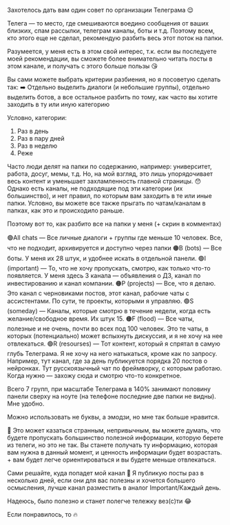 Захотелось дать вам один совет по организации Телеграма 😌

Телега — то место, где смешиваются воедино сообщения от ваших близких, спам рассылки, телеграм каналы, боты и т.д. Поэтому всем, кто этого еще не сделал, рекомендую разбить весь этот поток на папки.

Разумеется, у меня есть в этом свой интерес, т.к. если вы последуете моей рекомендации, вы сможете более внимательно читать посты в этом канале, и получать с этого больше пользы 😘

Вы сами можете выбрать критерии разбиения, но я посоветую сделать так:
➡️  Отдельно выделить диалоги (и небольшие группы), отдельно выделить ботов, а все остальное разбить по тому, как часто вы хотите заходить в ту или иную категорию

Условно, категории: 
1) Раз в день
2) Раз в пару дней
3) Раз в неделю
4) Реже

Часто люди делят на папки по содержанию, например: университет, работа, досуг, мемы, т.д. Но, на мой взгляд, это лишь упорядочивает весь контент и уменьшает захламленность главной страницы. 😯 Однако есть каналы, не подходящие под эти категории (их большинство), и нет правил, по которым вам заходить в те или иные папки. Условно, вы можете все также прыгать по чатам/каналам в папках, как это и происходило раньше.

Поэтому вот то, как разбито все на папки у меня (+ скрин в комментах)

🟢All chats — Все личные диалоги + группы где меньше 10 человек. Все, что не подходит, архивируется и доступно через папки
🟠B (bots) — Все боты. У меня их 28 штук, и удобнее искать в отдельной панели.
🟢I (important) — То, что не хочу пропускать, смотрю, как только что-то появляется. У меня здесь 3 канала — объявления о ДЗ, канал по инвестированию и канал компании.
🟠P (projects) — Все, что я делаю. Это канал с черновиками постов, этот канал, рабочие чаты с ассистентами. По сути, те проекты, которыми я управляю.
🟢S (someday) — Каналы, которые смотрю в течение недели, когда есть желание/свободное время. Их штук 15.
🟠F (flood) — Все чаты, полезные и не очень, почти во всех под 100 человек. Это те чаты, в которых (потенциально) может вспыхнуть дискуссия, и я не хочу на нее отвлекаться.
🟢R (resourses) — Тот контент, который я спрятал в самую глубь Телеграма. Я не хочу на него натыкаться, кроме как по запросу. Например, тут канал, где за день публикуется порядка 20 постов о нейронках. Тут русскоязычный чат по фреймворку, с которым работаю. Когда нужно — захожу сюда и смотрю что-то конкретное.

Всего 7 групп, при масштабе Телеграма в 140% занимают половину панели сверху на ноуте (на телефоне последние две папки не видны). Мне удобно.

Можно использовать не буквы, а эмодзи, но мне так больше нравится.

🥴 Это может казаться странным, непривычным, вы можете думать, что будете пропускать большинство полезной информации, которую берете из телеги, но это не так. Вы станете получать ту информацию, которая вам нужна в данный момент, и ценность информации будет возрастать. + вам будет легче ориентироваться и вы будете меньше отвлекаться.

Сами решайте, куда попадет мой канал 🤣 Я публикую посты раз в несколько дней, если они для вас полезны и хочется большего осмысления, лучше канал разместить в аналог Important/Каждый день. 

Надеюсь, было полезно и станет полегче тележку вез(c)ти 😂

Если понравилось, то 🔥